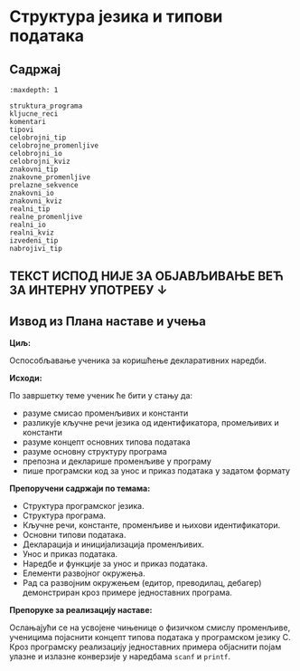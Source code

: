 # Структура језика и типови података

## Садржај

```{toctree}
:maxdepth: 1

struktura_programa
kljucne_reci
komentari
tipovi
celobrojni_tip
celobrojne_promenljive
celobrojni_io
celobrojni_kviz
znakovni_tip
znakovne_promenljive
prelazne_sekvence
znakovni_io
znakovni_kviz
realni_tip
realne_promenljive
realni_io
realni_kviz
izvedeni_tip
nabrojivi_tip
```

## ТЕКСТ ИСПОД НИЈЕ ЗА ОБЈАВЉИВАЊЕ ВЕЋ ЗА ИНТЕРНУ УПОТРЕБУ ↓

## Извод из Плана наставе и учења

**Циљ:**

Оспособљавање ученика за коришћење декларативних наредби.

**Исходи:**

По завршетку теме ученик ће бити у стању да:

- разуме смисао променљивих и константи
- разликује кључне речи језика од идентификатора, промељивих и константи
- разуме концепт основних типова података
- разуме основну структуру програма
- препозна и декларише променљиве у програму
- пише програмски код за унос и приказ података у задатом формату

**Препоручени садржаји по темама:**

- Структура програмског језика.
- Структура програма.
- Кључне речи, константе, променљиве и њихови идентификатори.
- Основни типови података.
- Декларација и иницијализација променљивих.
- Унос и приказ података.
- Наредбе и функције за унос и приказ података.
- Елементи развојног окружења.
- Рад са развојним окружењем (едитор, преводилац, дебагер) демонстриран кроз
примере једноставних програма.

**Препоруке за реализацију наставе:**

Ослањајући се на усвојене чињенице о физичком смислу променљиве, ученицима
појаснити концепт типова података у програмском језику C. Кроз програмску
реализацију једноставних примера објаснити појам улазне и излазне конверзије
у наредбама `scanf` и `printf`.
